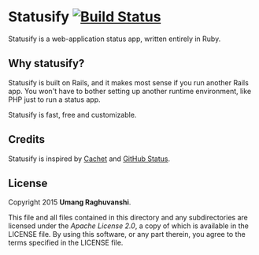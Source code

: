 # Statusify [![Build Status](https://travis-ci.org/ur0/statusify.svg)](https://travis-ci.org/ur0/statusify)

Statusify is a web-application status app, written entirely in Ruby.

## Why statusify?

Statusify is built on Rails, and it makes most sense if you run another Rails app. You won't have to bother setting up another runtime environment, like PHP just to run a status app.

Statusify is fast, free and customizable. 

## Credits

Statusify is inspired by [Cachet](http://cachethq.io) and [GitHub Status](https://status.github.com).

## License

Copyright 2015 **Umang Raghuvanshi**.

This file and all files contained in this directory and any subdirectories are licensed under the *Apache License 2.0*, a copy of which is available in the LICENSE file. By using this software, or any part therein, you agree to the terms specified in the LICENSE file.
